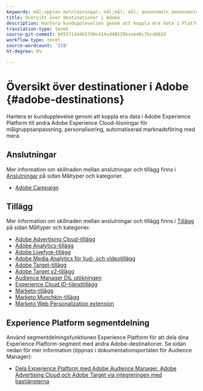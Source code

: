 ```yaml
---
keywords: mål;upplev molnlösningar; mål;mål; mål; annonsmoln annonsmoln, målgruppschef, adobe target destination, Mål. målgruppshanterarens destination,
title: Översikt över destinationer i Adobe
description: Hantera kundupplevelsen genom att koppla era data i Platform till andra Adobe Experience Cloud-lösningar för annonsanpassning, personalisering, automatiserad marknadsföring med mera
translation-type: tm+mt
source-git-commit: 6655714d4b57d9c414cd40529bcee48c7bcd862d
workflow-type: tm+mt
source-wordcount: '219'
ht-degree: 0%

---
```



# Översikt över destinationer i Adobe {#adobe-destinations}

Hantera er kundupplevelse genom att koppla era data i Adobe Experience Platform till andra Adobe Experience Cloud-lösningar för målgruppsanpassning, personalisering, automatiserad marknadsföring med mera.

## Anslutningar

Mer information om skillnaden mellan anslutningar och tillägg finns i [Anslutningar](../../destination-types.md#connections) på sidan Måltyper och kategorier.

- [Adobe Campaign](../email-marketing/adobe-campaign.md)

## Tillägg

Mer information om skillnaden mellan anslutningar och tillägg finns i [Tillägg](../../destination-types.md#extensions) på sidan Måltyper och kategorier.

- [Adobe Advertising Cloud-tillägg](../advertising/adobe-advertising-cloud.md)
- [Adobe Analytics-tillägg](../analytics/adobe-analytics.md)
- [Adobe Livefyre-tillägg](../social/adobe-livefyre.md)
- [Adobe Media Analytics för ljud- och videotillägg](../analytics/adobe-video-analytics.md)
- [Adobe Target-tillägg](../personalization/adobe-target.md)
- [Adobe Target v2-tillägg](../personalization/adobe-target-v2.md)
- [Audience Manager DIL utökningen](../data-management/aam-dil-extension.md)
- [Experience Cloud ID-tjänsttillägg](../personalization/adobe-ecid.md)
- [Marketo-tillägg](../email/marketo.md)
- [Marketo Munchkin-tillägg](../email/marketo-munchkin.md)
- [Marketo Web Personalization extension](../personalization/marketo-web-personalization.md)

## Experience Platform segmentdelning

Använd segmentdelningsfunktionen Experience Platform för att dela dina Experience Platform-segment med andra Adobe-destinationer. Se sidan nedan för mer information (öppnas i dokumentationsportalen för Audience Manager):

- [Dela Experience Platform med Adobe Audience Manager, Adobe Advertising Cloud och Adobe Target via integreringen med bastjänsterna](https://experienceleague.adobe.com/docs/audience-manager/user-guide/implementation-integration-guides/integration-experience-platform/aam-aep-audience-sharing.html)